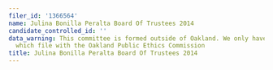 ```yaml
---
filer_id: '1366564'
name: Julina Bonilla Peralta Board Of Trustees 2014
candidate_controlled_id: ''
data_warning: This committee is formed outside of Oakland. We only have data on committees
  which file with the Oakland Public Ethics Commission
title: Julina Bonilla Peralta Board Of Trustees 2014
---
```

